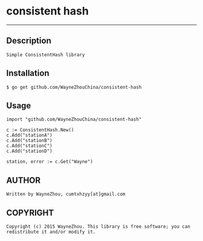 # consistent hash

-----------------

## Description

	Simple ConsistentHash library

## Installation

	$ go get github.com/WayneZhouChina/consistent-hash

## Usage
	import "github.com/WayneZhouChina/consistent-hash"

	c := ConsistentHash.New()
	c.Add("stationA")
	c.Add("stationB")
	c.Add("stationC")
	c.Add("stationD")

	station, error := c.Get("Wayne")

## AUTHOR

	Written by WayneZhou, cumtxhzyy[at]gmail.com

## COPYRIGHT

	Copyright (c) 2015 WayneZhou. This library is free software; you can redistribute it and/or modify it.
